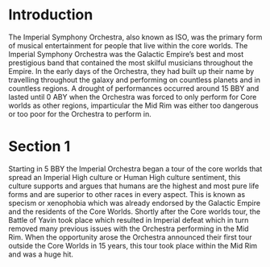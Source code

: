 # Introduction

The Imperial Symphony Orchestra, also known as ISO, was the primary form of musical entertainment for people that live within the core worlds.
The Imperial Symphony Orchestra was the Galactic Empire’s best and most prestigious band that contained the most skilful musicians throughout the Empire.
In the early days of the Orchestra, they had built up their name by travelling throughout the galaxy and performing on countless planets and in countless regions.
A drought of performances occurred around 15 BBY and lasted until 0 ABY when the Orchestra was forced to only perform for Core worlds as other regions, imparticular the Mid Rim was either too dangerous or too poor for the Orchestra to perform in.

# Section 1

Starting in 5 BBY the Imperial Orchestra began a tour of the core worlds that spread an Imperial High culture or Human High culture sentiment, this culture supports and argues that humans are the highest and most pure life forms and are superior to other races in every aspect.
This is known as specism or xenophobia which was already endorsed by the Galactic Empire and the residents of the Core Worlds.
Shortly after the Core worlds tour, the Battle of Yavin took place which resulted in Imperial defeat which in turn removed many previous issues with the Orchestra performing in the Mid Rim.
When the opportunity arose the Orchestra announced their first tour outside the Core Worlds in 15 years, this tour took place within the Mid Rim and was a huge hit.
